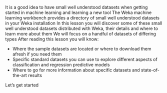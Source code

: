 It is a good idea to have small well understood datasets when getting started in machine learning
and learning a new tool The Weka machine learning workbench provides a directory of small
well understood datasets in your Weka installation In this lesson you will discover some of
these small well understood datasets distributed with Weka, their details and where to learn
more about them We will focus on a handful of datasets of differing types After reading this
lesson you will know:
- Where the sample datasets are located or where to download them afresh if you need
them
- Specific standard datasets you can use to explore different aspects of classification and
regression predictive models
- Where to go for more information about specific datasets and state-of-the-art results

Let’s get started

